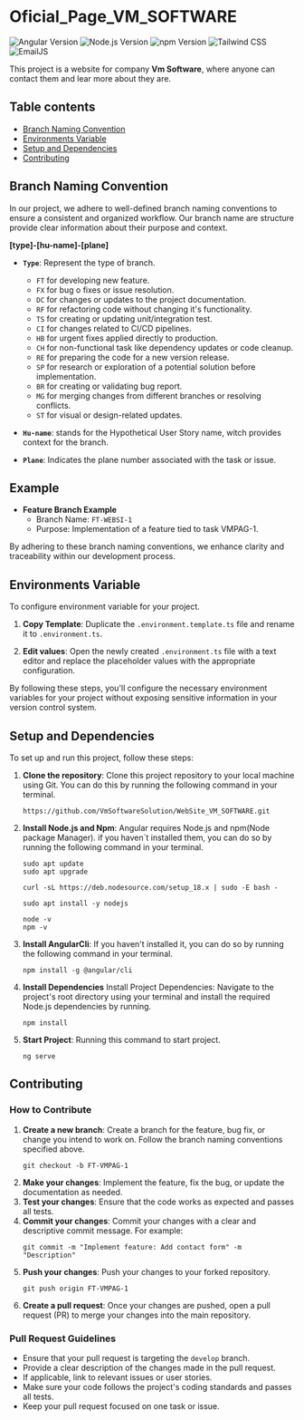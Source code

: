 # Oficial_Page_VM_SOFTWARE

![Angular Version](https://img.shields.io/badge/Angular-18.2.10-red)
![Node.js Version](https://img.shields.io/badge/Node.js-23.1.0-brightgreen)
![npm Version](https://img.shields.io/badge/npm-10.9.0-blue)
![Tailwind CSS](https://img.shields.io/badge/Tailwind%20CSS-v3.0-blue)
![EmailJS](https://img.shields.io/badge/EmailJS-Ready-yellow)


This project is a website for company **Vm Software**, where anyone can contact them and lear more about they are. 


## Table contents
- [Branch Naming Convention](#branch-naming-convention)
- [Environments Variable](#environments-variable)
- [Setup and Dependencies](#setup-and-dependencies)
- [Contributing](#contributing)

## Branch Naming Convention

In our project, we adhere to well-defined branch naming conventions to ensure a consistent and organized workflow. Our branch name are structure provide clear information about their purpose and context.

**[type]-[hu-name]-[plane]**

- **`Type`**: Represent the type of branch.
    - `FT` for developing new feature.
    - `FX` for bug o fixes or issue resolution.
    - `DC` for changes or updates to the project documentation.
    - `RF` for refactoring code without changing it's functionality.
    - `TS` for creating or updating unit/integration test.
    - `CI` for changes related to CI/CD pipelines.
    - `HB` for urgent fixes applied directly to production.
    - `CH` for non-functional task like dependency updates or code cleanup.
    - `RE` for preparing the code for a new version release.
    - `SP` for research or exploration of a potential solution before implementation.
    - `BR` for creating or validating bug report.
    - `MG` for merging changes from different branches or resolving conflicts.  
    - `ST` for visual or design-related updates.

- **`Hu-name`**: stands for the Hypothetical User Story name, witch provides context for the branch.
- **`Plane`**: Indicates the plane number associated with the task or issue.

## Example

- **Feature Branch Example**
    - Branch Name: `FT-WEBSI-1`
    - Purpose: Implementation of a feature tied to task VMPAG-1.

By adhering to these branch naming conventions, we enhance clarity and traceability within our development process.


## Environments Variable

To configure environment variable for your project.

1. **Copy Template**: Duplicate the `.environment.template.ts` file and rename it to `.environment.ts`.

2. **Edit values**: Open the newly created `.environment.ts` file with a text editor and replace the placeholder values with the appropriate configuration.


By following these steps, you'll configure the necessary environment variables for your project without exposing sensitive information in your version control system.

## Setup and Dependencies

To set up and run this project, follow these steps:

1. **Clone the repository**: Clone this project repository to your local machine using Git. You can do this by running the following command in your terminal.

    ```
    https://github.com/VmSoftwareSolution/WebSite_VM_SOFTWARE.git
    ```

2. **Install Node.js and Npm**: Angular requires Node.js and npm(Node package Manager). if you haven`t installed them, you can do so by running the following command in your terminal.

    ```
    sudo apt update
    sudo apt upgrade
    ```

    ```
    curl -sL https://deb.nodesource.com/setup_18.x | sudo -E bash -
    ```

    ```
    sudo apt install -y nodejs
    ```

    ```
    node -v
    npm -v
    ```
3. **Install AngularCli**: If you haven't installed it, you can do so by running the following command in your terminal.

    ```
    npm install -g @angular/cli
    ```
4. **Install Dependencies** Install Project Dependencies: Navigate to the project's root directory using your terminal and install the required Node.js dependencies by running.

    ```
    npm install
    ```
5. **Start Project**: Running this command to start project.
    ```
    ng serve
    ```
## Contributing


### How to Contribute

1. **Create a new branch**: Create a branch for the feature, bug fix, or change you intend to work on. Follow the branch naming conventions specified above.
    ```
    git checkout -b FT-VMPAG-1
    ```
2. **Make your changes**: Implement the feature, fix the bug, or update the documentation as needed.
3. **Test your changes**: Ensure that the code works as expected and passes all tests.
4. **Commit your changes**: Commit your changes with a clear and descriptive commit message. For example:
    ```
    git commit -m "Implement feature: Add contact form" -m "Description"
    ```
5. **Push your changes**: Push your changes to your forked repository.
    ```
    git push origin FT-VMPAG-1
    ```
6. **Create a pull request**: Once your changes are pushed, open a pull request (PR) to merge your changes into the main repository.

### Pull Request Guidelines

- Ensure that your pull request is targeting the `develop` branch.
- Provide a clear description of the changes made in the pull request.
- If applicable, link to relevant issues or user stories.
- Make sure your code follows the project's coding standards and passes all tests.
- Keep your pull request focused on one task or issue.

